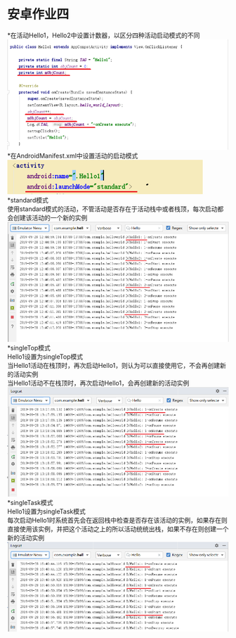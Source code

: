 安卓作业四
=====
*在活动Hello1，Hello2中设置计数器，以区分四种活动启动模式的不同<br>
![image](https://github.com/LS-56/2017112109_android/blob/master/P4/images/1.PNG)<br>
*在AndroidManifest.xml中设置活动的启动模式<br>
![image](https://github.com/LS-56/2017112109_android/blob/master/P4/images/2.PNG)<br>
*standard模式<br>
使用standard模式的活动，不管活动是否存在于活动栈中或者栈顶，每次启动都会创建该活动的一个新的实例<br>
![image](https://github.com/LS-56/2017112109_android/blob/master/P4/images/3.PNG)<br>
*singleTop模式<br>
Hello1设置为singleTop模式<br>
当Hello1活动在栈顶时，再次启动Hello1，则认为可以直接使用它，不会再创建新的活动实例<br>
当Hello1活动不在栈顶时，再次启动Hello1，会再创建新的活动实例<br>
![image](https://github.com/LS-56/2017112109_android/blob/master/P4/images/4.PNG)<br>
*singleTask模式<br>
Hello1设置为singleTask模式<br>
每次启动Hello1时系统首先会在返回栈中检查是否存在该活动的实例，如果存在则直接使用该实例，并把这个活动之上的所以活动统统出栈，如果不存在则创建一个新的活动实例<br>
![image](https://github.com/LS-56/2017112109_android/blob/master/P4/images/5.PNG)<br>

